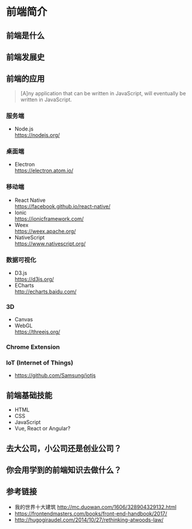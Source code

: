# 前端简介

## 前端是什么

## 前端发展史

## 前端的应用

> [A]ny application that can be written in JavaScript, will eventually be written in JavaScript.

### 服务端
* Node.js  
  https://nodejs.org/

### 桌面端
* Electron  
  https://electron.atom.io/

### 移动端  
* React Native  
  https://facebook.github.io/react-native/  
* Ionic  
  https://ionicframework.com/
* Weex  
  https://weex.apache.org/  
* NativeScript  
  https://www.nativescript.org/

### 数据可视化
* D3.js  
  https://d3js.org/
* ECharts  
  http://echarts.baidu.com/

### 3D
* Canvas
* WebGL  
  https://threejs.org/

### Chrome Extension

### IoT (Internet of Things)

* https://github.com/Samsung/iotjs

## 前端基础技能
* HTML
* CSS
* JavaScript
* Vue, React or Angular?

## 去大公司，小公司还是创业公司？

## 你会用学到的前端知识去做什么？

## 参考链接
* 我的世界十大建筑 http://mc.duowan.com/1606/328904329132.html
* https://frontendmasters.com/books/front-end-handbook/2017/
* http://hugogiraudel.com/2014/10/27/rethinking-atwoods-law/
